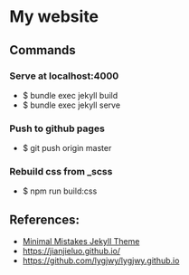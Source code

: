 # My website

## Commands

### Serve at localhost:4000
- $ bundle exec jekyll build
- $ bundle exec jekyll serve

### Push to github pages
- $ git push origin master

### Rebuild css from _scss
- $ npm run build:css

## References:

- [Minimal Mistakes Jekyll Theme](https://mmistakes.github.io/minimal-mistakes/)
- https://jianjieluo.github.io/
- https://github.com/lygjwy/lygjwy.github.io
